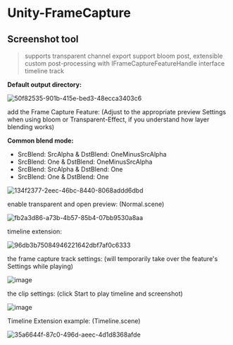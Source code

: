 # Unity-FrameCapture
## Screenshot tool
>supports transparent channel export
>support bloom post, extensible custom post-processing with IFrameCaptureFeatureHandle interface
>timeline track

__Default output directory:__

![50f82535-901b-415e-bed3-48ecca3403c6](https://github.com/Kisawa/Unity-FrameCapture/assets/71002504/ea4e365c-941e-4bd6-bfa1-3bcc94b6f68d)


add the Frame Capture Feature:
(Adjust to the appropriate preview Settings when using bloom or Transparent-Effect, if you understand how layer blending works)

__Common blend mode:__
* SrcBlend: SrcAlpha  &  DstBlend: OneMinusSrcAlpha
* SrcBlend: One  &  DstBlend: OneMinusSrcAlpha
* SrcBlend: SrcAlpha  &  DstBlend: One
* SrcBlend: One  &  DstBlend: One


![134f2377-2eec-46bc-8440-8068addd6dbd](https://github.com/Kisawa/Unity-FrameCapture/assets/71002504/bf77fcc9-1b60-40b3-8afa-35bc0b89c43e)

enable transparent and open preview: (Normal.scene)

![fb2a3d86-a73b-4b57-85b4-07bb9530a8aa](https://github.com/Kisawa/Unity-FrameCapture/assets/71002504/4c3d8a3a-7ca9-4bd4-8d89-06f31a5d106a)

timeline extension:

![96db3b75084946221642dbf7af0c6333](https://github.com/Kisawa/Unity-FrameCapture/assets/71002504/d4149b41-0a3c-4c61-a0f9-0cdde77ad50c)

the frame capture track settings: 
(will temporarily take over the feature's Settings while playing)

![image](https://github.com/Kisawa/Unity-FrameCapture/assets/71002504/40b7a18e-a063-4119-af44-01a4f6568108)

the clip settings:  (click Start to play timeline and screenshot)

![image](https://github.com/Kisawa/Unity-FrameCapture/assets/71002504/1e3662c9-977c-43ba-9257-08030c306fd2)

Timeline Extension example:  (Timeline.scene)

![35a6644f-87c0-496d-aeec-4d1d8368afde](https://github.com/Kisawa/Unity-FrameCapture/assets/71002504/c080a85b-b245-4dd4-bdf7-782d4eac0302)

